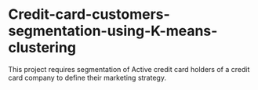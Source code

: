 # Credit-card-customers-segmentation-using-K-means-clustering
This project requires segmentation of Active credit card holders of a credit card company to define their marketing strategy.
